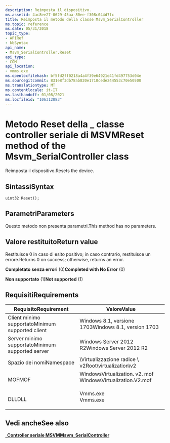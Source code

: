 ```yaml
---
description: Reimposta il dispositivo.
ms.assetid: 4ac8ee27-0629-45aa-80ee-f308c044d7fc
title: Reimposta il metodo della classe Msvm_SerialController
ms.topic: reference
ms.date: 05/31/2018
topic_type:
- APIRef
- kbSyntax
api_name:
- Msvm_SerialController.Reset
api_type:
- COM
api_location:
- vmms.exe
ms.openlocfilehash: bf5fd2ff0218a4a4f39e64921e41fd497753d04e
ms.sourcegitcommit: 831e8f3db78ab820e1710cede244553c70e50500
ms.translationtype: MT
ms.contentlocale: it-IT
ms.lasthandoff: 01/08/2021
ms.locfileid: "106312883"
---
```

# <a name="reset-method-of-the-msvm_serialcontroller-class"></a><span data-ttu-id="2975d-103">Metodo Reset della \_ classe controller seriale di MSVM</span><span class="sxs-lookup"><span data-stu-id="2975d-103">Reset method of the Msvm\_SerialController class</span></span>

<span data-ttu-id="2975d-104">Reimposta il dispositivo.</span><span class="sxs-lookup"><span data-stu-id="2975d-104">Resets the device.</span></span>

## <a name="syntax"></a><span data-ttu-id="2975d-105">Sintassi</span><span class="sxs-lookup"><span data-stu-id="2975d-105">Syntax</span></span>


```mof
uint32 Reset();
```



## <a name="parameters"></a><span data-ttu-id="2975d-106">Parametri</span><span class="sxs-lookup"><span data-stu-id="2975d-106">Parameters</span></span>

<span data-ttu-id="2975d-107">Questo metodo non presenta parametri.</span><span class="sxs-lookup"><span data-stu-id="2975d-107">This method has no parameters.</span></span>

## <a name="return-value"></a><span data-ttu-id="2975d-108">Valore restituito</span><span class="sxs-lookup"><span data-stu-id="2975d-108">Return value</span></span>

<span data-ttu-id="2975d-109">Restituisce 0 in caso di esito positivo; in caso contrario, restituisce un errore.</span><span class="sxs-lookup"><span data-stu-id="2975d-109">Returns 0 on success; otherwise, returns an error.</span></span>

<dl> <dt>

<span data-ttu-id="2975d-110">**Completato senza errori** (0)</span><span class="sxs-lookup"><span data-stu-id="2975d-110">**Completed with No Error** (0)</span></span>
</dt> <dt>

<span data-ttu-id="2975d-111">**Non supportato** (1)</span><span class="sxs-lookup"><span data-stu-id="2975d-111">**Not supported** (1)</span></span>
</dt> </dl>

## <a name="requirements"></a><span data-ttu-id="2975d-112">Requisiti</span><span class="sxs-lookup"><span data-stu-id="2975d-112">Requirements</span></span>



| <span data-ttu-id="2975d-113">Requisito</span><span class="sxs-lookup"><span data-stu-id="2975d-113">Requirement</span></span> | <span data-ttu-id="2975d-114">Valore</span><span class="sxs-lookup"><span data-stu-id="2975d-114">Value</span></span> |
|-------------------------------------|---------------------------------------------------------------------------------------------------------|
| <span data-ttu-id="2975d-115">Client minimo supportato</span><span class="sxs-lookup"><span data-stu-id="2975d-115">Minimum supported client</span></span><br/> | <span data-ttu-id="2975d-116">Windows 8.1, versione 1703</span><span class="sxs-lookup"><span data-stu-id="2975d-116">Windows 8.1, version 1703</span></span><br/>                                                                    |
| <span data-ttu-id="2975d-117">Server minimo supportato</span><span class="sxs-lookup"><span data-stu-id="2975d-117">Minimum supported server</span></span><br/> | <span data-ttu-id="2975d-118">Windows Server 2012 R2</span><span class="sxs-lookup"><span data-stu-id="2975d-118">Windows Server 2012 R2</span></span><br/>                                                                       |
| <span data-ttu-id="2975d-119">Spazio dei nomi</span><span class="sxs-lookup"><span data-stu-id="2975d-119">Namespace</span></span><br/>                | <span data-ttu-id="2975d-120">\\Virtualizzazione radice \\ v2</span><span class="sxs-lookup"><span data-stu-id="2975d-120">Root\\virtualization\\v2</span></span><br/>                                                                     |
| <span data-ttu-id="2975d-121">MOF</span><span class="sxs-lookup"><span data-stu-id="2975d-121">MOF</span></span><br/>                      | <dl> <span data-ttu-id="2975d-122"><dt>WindowsVirtualization. v2. mof</dt></span><span class="sxs-lookup"><span data-stu-id="2975d-122"><dt>WindowsVirtualization.V2.mof</dt></span></span> </dl> |
| <span data-ttu-id="2975d-123">DLL</span><span class="sxs-lookup"><span data-stu-id="2975d-123">DLL</span></span><br/>                      | <dl> <span data-ttu-id="2975d-124"><dt>Vmms.exe</dt></span><span class="sxs-lookup"><span data-stu-id="2975d-124"><dt>Vmms.exe</dt></span></span> </dl>                     |



## <a name="see-also"></a><span data-ttu-id="2975d-125">Vedi anche</span><span class="sxs-lookup"><span data-stu-id="2975d-125">See also</span></span>

<dl> <dt>

[<span data-ttu-id="2975d-126">**\_Controller seriale MSVM**</span><span class="sxs-lookup"><span data-stu-id="2975d-126">**Msvm\_SerialController**</span></span>](msvm-serialcontroller.md)
</dt> </dl>

 

 




